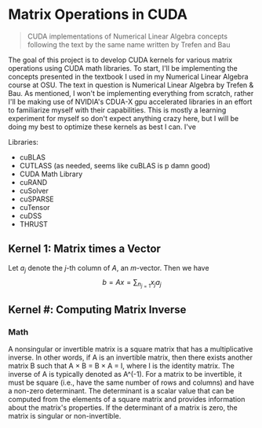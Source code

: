 # Matrix Operations in CUDA
> CUDA implementations of Numerical Linear Algebra concepts following the text by the same name written by Trefen and Bau


The goal of this project is to develop CUDA kernels for various matrix operations using CUDA math libraries. To start, I'll be implementing the concepts presented in the textbook I used in my Numerical Linear Algebra course at OSU. The text in question is Numerical Linear Algebra by Trefen & Bau. As mentioned, I won't be implementing everything from scratch, rather I'll be making use of NVIDIA's CDUA-X gpu accelerated libraries in an effort to familiarize myself with their capabilities. This is mostly a learning experiment for myself so don't expect anything crazy here, but I will be doing my best to optimize these kernels as best I can. I've

Libraries:
- cuBLAS
- CUTLASS (as needed, seems like cuBLAS is p damn good)
- CUDA Math Library
- cuRAND
- cuSolver
- cuSPARSE
- cuTensor
- cuDSS
- THRUST


## Kernel 1: Matrix times a Vector

Let $a_j$ denote the $j$-th column of $A$, an $m$-vector. 
Then we have $$b = Ax = \sum_{n}_{j=1} x_{j} a_{j}$$



## Kernel #: Computing Matrix Inverse

### Math
A nonsingular or invertible matrix is a square matrix that has a multiplicative inverse. In other words, if A is an invertible matrix, then there exists another matrix B such that A × B = B × A = I, where I is the identity matrix. The inverse of A is typically denoted as A^(-1). For a matrix to be invertible, it must be square (i.e., have the same number of rows and columns) and have a non-zero determinant. The determinant is a scalar value that can be computed from the elements of a square matrix and provides information about the matrix's properties. If the determinant of a matrix is zero, the matrix is singular or non-invertible.
